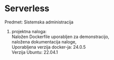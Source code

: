 # Serverless
Predmet: Sistemska administracija
1. projektna naloga:\
Naložen Dockerfile uporabljen za demonstracijo,\
naložena dokumentacija naloge,\
Uporabljena verzija docker-ja: 24.0.5\
Verzija Ubuntu: 22.04.1
